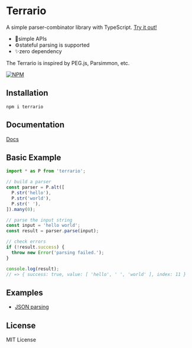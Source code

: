 # Terrario
A simple parser-combinator library with TypeScript.
[Try it out!](https://npm.runkit.com/terrario)

- 📍simple APIs
- ⚙stateful parsing is supported
- ✨zero dependency

The Terrario is inspired by PEG.js, Parsimmon, etc.

[![NPM](https://nodei.co/npm/terrario.png?downloads=true&downloadRank=true&stars=true)](https://www.npmjs.com/package/terrario)

## Installation
```
npm i terrario
```

## Documentation
[Docs](https://github.com/marihachi/terrario/tree/develop/docs/index.md)

## Basic Example
```ts
import * as P from 'terrario';

// build a parser
const parser = P.alt([
  P.str('hello'),
  P.str('world'),
  P.str(' '),
]).many(0);

// parse the input string
const input = 'hello world';
const result = parser.parse(input);

// check errors
if (!result.success) {
  throw new Error('parsing failed.');
}

console.log(result);
// => { success: true, value: [ 'hello', ' ', 'world' ], index: 11 }
```

## Examples
- [JSON parsing](https://github.com/marihachi/terrario/tree/develop/examples/json)

## License
MIT License
